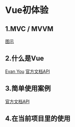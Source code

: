# Vue初体验
## 1.MVC / MVVM
[图示](http://www.ruanyifeng.com/blog/2015/02/mvcmvp_mvvm.html)
## 2.什么是Vue
[Evan You](https://github.com/yyx990803)
[官方文档API](https://cn.vuejs.org/v2/guide/index.html)
## 3.简单使用案例
[官方文档API](https://cn.vuejs.org/v2/guide/index.html)
## 4.在当前项目里的使用

